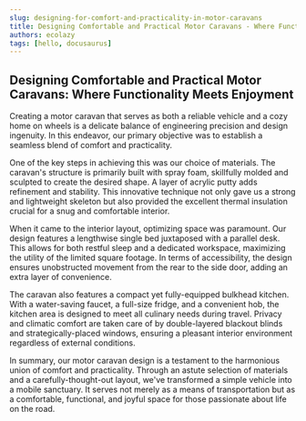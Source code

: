 ```yaml
---
slug: designing-for-comfort-and-practicality-in-motor-caravans
title: Designing Comfortable and Practical Motor Caravans - Where Functionality Meets Enjoyment
authors: ecolazy
tags: [hello, docusaurus]
---
```


## Designing Comfortable and Practical Motor Caravans: Where Functionality Meets Enjoyment

Creating a motor caravan that serves as both a reliable vehicle and a cozy home on wheels is a delicate balance of engineering precision and design ingenuity. In this endeavor, our primary objective was to establish a seamless blend of comfort and practicality.

One of the key steps in achieving this was our choice of materials. The caravan's structure is primarily built with spray foam, skillfully molded and sculpted to create the desired shape. A layer of acrylic putty adds refinement and stability. This innovative technique not only gave us a strong and lightweight skeleton but also provided the excellent thermal insulation crucial for a snug and comfortable interior.

When it came to the interior layout, optimizing space was paramount. Our design features a lengthwise single bed juxtaposed with a parallel desk. This allows for both restful sleep and a dedicated workspace, maximizing the utility of the limited square footage. In terms of accessibility, the design ensures unobstructed movement from the rear to the side door, adding an extra layer of convenience.

The caravan also features a compact yet fully-equipped bulkhead kitchen. With a water-saving faucet, a full-size fridge, and a convenient hob, the kitchen area is designed to meet all culinary needs during travel. Privacy and climatic comfort are taken care of by double-layered blackout blinds and strategically-placed windows, ensuring a pleasant interior environment regardless of external conditions.

In summary, our motor caravan design is a testament to the harmonious union of comfort and practicality. Through an astute selection of materials and a carefully-thought-out layout, we've transformed a simple vehicle into a mobile sanctuary. It serves not merely as a means of transportation but as a comfortable, functional, and joyful space for those passionate about life on the road.